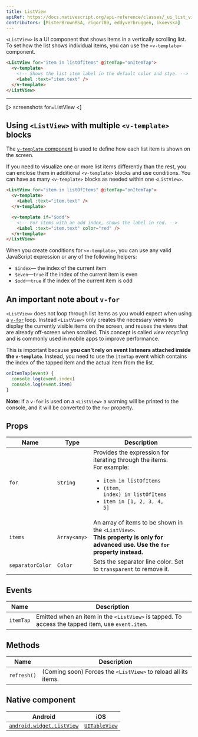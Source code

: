 ```yaml
---
title: ListView
apiRef: https://docs.nativescript.org/api-reference/classes/_ui_list_view_.listview
contributors: [MisterBrownRSA, rigor789, eddyverbruggen, ikoevska]
---
```


`<ListView>` is a UI component that shows items in a vertically scrolling list. To set how the list shows individual items, you can use the `<v-template>` component.

```html
<ListView for="item in listOfItems" @itemTap="onItemTap">
  <v-template>
    <!-- Shows the list item label in the default color and stye. -->
    <Label :text="item.text" />
  </v-template>
</ListView>
```

---

[> screenshots for=ListView <]

## Using `<ListView>` with multiple `<v-template>` blocks

The [`v-template` component](/en/docs/utilities/v-template) is used to define how each list item is shown on the screen. 

If you need to visualize one or more list items differently than the rest, you can enclose them in additional `<v-template>` blocks and use conditions. You can have as many `<v-template>` blocks as needed within one `<ListView>`.

```html
<ListView for="item in listOfItems" @itemTap="onItemTap"> 
  <v-template>
    <Label :text="item.text" /> 
  </v-template>

  <v-template if="$odd">
    <!-- For items with an odd index, shows the label in red. -->
    <Label :text="item.text" color="red" />
  </v-template>
</ListView>
```

When you create conditions for `<v-template>`, you can use any valid JavaScript expression or any of the following helpers:

* `$index`&mdash; the index of the current item
* `$even`&mdash;`true` if the index of the current item is even
* `$odd`&mdash;`true` if the index of the current item is odd

## An important note about `v-for`

`<ListView>` does not loop through list items as you would expect when using a [`v-for`](https://vuejs.org/v2/guide/list.html#Mapping-an-Array-to-Elements-with-v-for) loop. Instead `<ListView>` only creates the necessary views to display the currently visible items on the screen, and reuses the views that are already off-screen when scrolled. This concept is called _view recycling_ and is commonly used in mobile apps to improve performance. 

This is important because **you can't rely on event listeners attached inside the `v-template`**. Instead, you need to use the `itemTap` event which contains the index of the tapped item and the actual item from the list.

```javascript
onItemTap(event) {
  console.log(event.index)
  console.log(event.item)
}
```

**Note:** if a `v-for` is used on a `<ListView>` a warning will be printed to the console, and it will be converted to the `for` property.

## Props

| Name | Type | Description |
|------|------|-------------|
| `for` | `String` | Provides the expression for iterating through the items.<br/>For example: <ul><li><code>item in listOfItems</code></li><li><code>(item, index) in listOfItems</code></li><li><code>item in [1, 2, 3, 4, 5]</code></li></ul>
| `items` | `Array<any>` | An array of items to be shown in the `<ListView>`.<br/>**This property is only for advanced use. Use the `for` property instead.**
| `separatorColor` | `Color` | Sets the separator line color. Set to `transparent` to remove it.

## Events

| Name | Description |
|------|-------------|
| `itemTap`| Emitted when an item in the `<ListView>` is tapped. To access the tapped item, use `event.item`.

## Methods

| Name | Description |
|------|-------------|
| `refresh()` | (Coming soon) Forces the `<ListView>` to reload all its items.

## Native component

| Android | iOS |
|---------|-----|
| [`android.widget.ListView`](https://developer.android.com/reference/android/widget/ListView.html) | [`UITableView`](https://developer.apple.com/documentation/uikit/uitableview)
